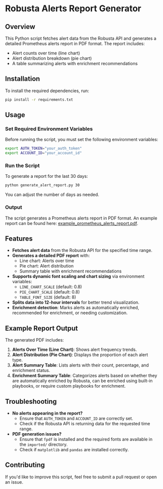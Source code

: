 # Robusta Alerts Report Generator

## Overview
This Python script fetches alert data from the Robusta API and generates a detailed Prometheus alerts report in PDF format. The report includes:
- Alert counts over time (line chart)
- Alert distribution breakdown (pie chart)
- A table summarizing alerts with enrichment recommendations

## Installation
To install the required dependencies, run:

```sh
pip install -r requirements.txt
```

## Usage

### Set Required Environment Variables
Before running the script, you must set the following environment variables:

```sh
export AUTH_TOKEN="your_auth_token"
export ACCOUNT_ID="your_account_id"
```

### Run the Script
To generate a report for the last 30 days:

```sh
python generate_alert_report.py 30
```

You can adjust the number of days as needed.

### Output
The script generates a Prometheus alerts report in PDF format. An example report can be found here: [example_prometheus_alerts_report.pdf](example_prometheus_alerts_report.pdf).

## Features
- **Fetches alert data** from the Robusta API for the specified time range.
- **Generates a detailed PDF report** with:
  - Line chart: Alerts over time
  - Pie chart: Alert distribution
  - Summary table with enrichment recommendations
- **Supports dynamic font scaling and chart sizing** via environment variables:
  - `LINE_CHART_SCALE` (default: 0.8)
  - `PIE_CHART_SCALE` (default: 0.8)
  - `TABLE_FONT_SIZE` (default: 8)
- **Splits data into 12-hour intervals** for better trend visualization.
- **Enrichment detection**: Marks alerts as automatically enriched, recommended for enrichment, or needing customization.

## Example Report Output
The generated PDF includes:
1. **Alerts Over Time (Line Chart)**: Shows alert frequency trends.
2. **Alert Distribution (Pie Chart)**: Displays the proportion of each alert type.
3. **Alert Summary Table**: Lists alerts with their count, percentage, and enrichment status.
4. **Enrichment Summary Table**: Categorizes alerts based on whether they are automatically enriched by Robusta, can be enriched using built-in playbooks, or require custom playbooks for enrichment.

## Troubleshooting
- **No alerts appearing in the report?**
  - Ensure that `AUTH_TOKEN` and `ACCOUNT_ID` are correctly set.
  - Check if the Robusta API is returning data for the requested time range.
- **PDF generation issues?**
  - Ensure that `fpdf` is installed and the required fonts are available in the `imported/` directory.
  - Check if `matplotlib` and `pandas` are installed correctly.

## Contributing
If you'd like to improve this script, feel free to submit a pull request or open an issue.

